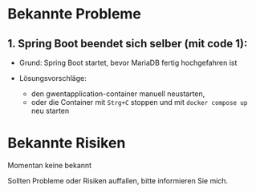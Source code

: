 # Bekannte Probleme

## 1. Spring Boot beendet sich selber (mit code 1):
  
- Grund: Spring Boot startet, bevor MariaDB fertig hochgefahren ist

- Lösungsvorschläge: 
  - den gwentapplication-container manuell neustarten, 
  - oder die Container mit ``Strg+C`` stoppen und mit ``docker compose up``  neu starten


# Bekannte Risiken

Momentan keine bekannt

Sollten Probleme oder Risiken auffallen, bitte informieren Sie mich.